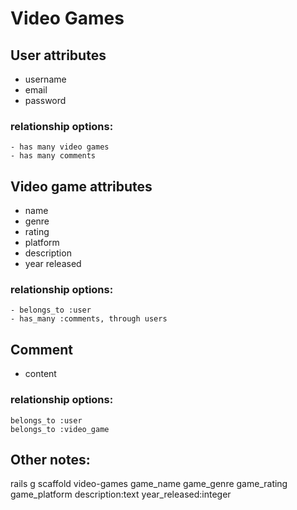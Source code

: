 # Video Games


## User attributes
- username
- email
- password
### relationship options:
    - has many video games
    - has many comments

## Video game attributes
- name
- genre
- rating 
- platform
- description
- year released
### relationship options:
    - belongs_to :user
    - has_many :comments, through users

## Comment
- content
### relationship options:
    belongs_to :user
    belongs_to :video_game 


## Other notes: 
rails g scaffold video-games game_name game_genre game_rating game_platform description:text year_released:integer